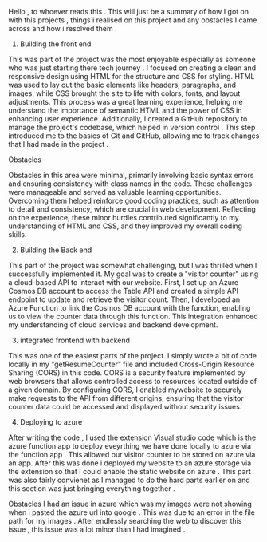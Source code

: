Hello , to whoever reads this . This will just be a summary of how I got on with this projects , things i realised on this project and any obstacles I came across and how i resolved them .

1. Building the front end

This was part of the project was the most enjoyable especially as someone who was just starting there tech journey . I focused on creating a clean and responsive design using HTML for the structure and CSS for styling. HTML was used to lay out the basic elements like headers, paragraphs, and images, while CSS brought the site to life with colors, fonts, and layout adjustments. This process was a great learning experience, helping me understand the importance of semantic HTML and the power of CSS in enhancing user experience. Additionally, I created a GitHub repository to manage the project's codebase, which helped in version control . This step introduced me to the basics of Git and GitHub, allowing me to track changes that I had made in the project .

Obstacles 

Obstacles in this area were minimal, primarily involving basic syntax errors and ensuring consistency with class names in the code. These challenges were manageable and served as valuable learning opportunities. Overcoming them helped reinforce good coding practices, such as attention to detail and consistency, which are crucial in web development. Reflecting on the experience, these minor hurdles contributed significantly to my understanding of HTML and CSS, and they improved my overall coding skills.

2. Building the Back end

This part of the project was somewhat challenging, but I was thrilled when I successfully implemented it. My goal was to create a "visitor counter" using a cloud-based API to interact with our website. First, I set up an Azure Cosmos DB account to access the Table API and created a simple API endpoint to update and retrieve the visitor count. Then, I developed an Azure Function to link the Cosmos DB account with the function, enabling us to view the counter data through this function. This integration enhanced my understanding of cloud services and backend development.

3. integrated frontend with backend

This was one of the easiest parts of the project. I simply wrote a bit of code locally in my "getResumeCounter" file and included Cross-Origin Resource Sharing (CORS) in this code. CORS is a security feature implemented by web browsers that allows controlled access to resources located outside of a given domain. By configuring CORS, I enabled mywebsite to securely make requests to the API from different origins, ensuring that the visitor counter data could be accessed and displayed without security issues.

4. Deploying to azure

After writing the code , I used the extension Visual studio code which is the azure function app to deploy eveyrthing we have done locally to azure via the function app . This allowed our visitor counter to be stored on azure via an app. After this was done i deployed my website to an azure storage via the extension so that I could enable the static website on azure . This part was also fairly convienet as I managed to do the hard parts earlier on and this section was just bringing everything together . 

Obstacles 
I had an issue in azure which was my images were not showing when i pasted the azure url into google . This was due to an error in the file path for my images . After endlessly searching the web to discover this issue , this issue was a lot minor than I had imagined . 



